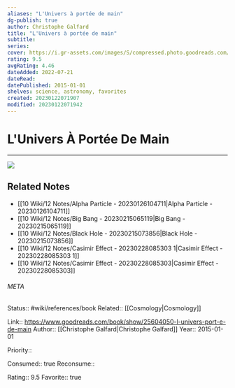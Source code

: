 ```yaml
---
aliases: "L'Univers à portée de main"
dg-publish: true
author: Christophe Galfard
title: "L'Univers à portée de main"
subtitle: 
series: 
cover: https://i.gr-assets.com/images/S/compressed.photo.goodreads.com/books/1432646081l/25604050._SY475_.jpg
rating: 9.5
avgRating: 4.46
dateAdded: 2022-07-21
dateRead: 
datePublished: 2015-01-01
shelves: science, astronomy, favorites
created: 20230122071907
modified: 20230122071942
---
```

# L'Univers À Portée De Main
---
![](https://i.gr-assets.com/images/S/compressed.photo.goodreads.com/books/1432646081l/25604050._SY475_.jpg)

## Related Notes
- [[10 Wiki/12 Notes/Alpha Particle - 20230126104711\|Alpha Particle - 20230126104711]]
- [[10 Wiki/12 Notes/Big Bang - 20230215065119\|Big Bang - 20230215065119]]
- [[10 Wiki/12 Notes/Black Hole - 20230215073856\|Black Hole - 20230215073856]]
- [[10 Wiki/12 Notes/Casimir Effect - 20230228085303 1\|Casimir Effect - 20230228085303 1]]
- [[10 Wiki/12 Notes/Casimir Effect - 20230228085303\|Casimir Effect - 20230228085303]]




###### META
Status:: #wiki/references/book
Related:: [[Cosmology\|Cosmology]]

Link:: https://www.goodreads.com/book/show/25604050-l-univers-port-e-de-main
Author:: [[Christophe Galfard\|Christophe Galfard]]
Year:: 2015-01-01

Priority:: 

Consumed:: true
Reconsume:: 

Rating:: 9.5
Favorite:: true
